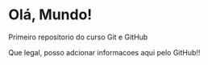 # Olá, Mundo!
 Primeiro repositorio do curso Git e GitHub

Que legal, posso adcionar informacoes aqui pelo GitHub!!
